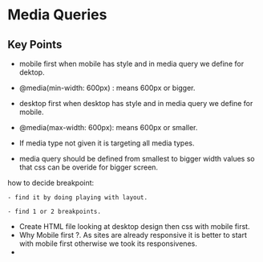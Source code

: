 # Media Queries

## Key Points

- mobile first when mobile has style and in media query we define for dektop.

- @media(min-width: 600px) : means 600px or bigger.

- desktop first when desktop has style and in media query we define for mobile.

- @media(max-width: 600px): means 600px or smaller.

- If media type not given it is targeting all media types.

- media query should be defined from smallest to bigger width values so that css can be overide for bigger screen.

how to decide breakpoint: 

    - find it by doing playing with layout.

    - find 1 or 2 breakpoints. 

- Create HTML file looking at desktop design then css with mobile first.
- Why Mobile first ?. As sites are already responsive it is better to start with mobile first otherwise we took its responsivenes.
- 